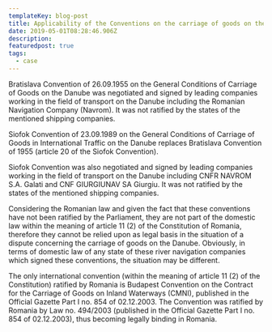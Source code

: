 ```yaml
---
templateKey: blog-post
title: Applicability of the Conventions on the carriage of goods on the Danube.
date: 2019-05-01T08:28:46.906Z
description: 
featuredpost: true
tags:
  - case
---
```

Bratislava Convention of 26.09.1955 on the General Conditions of Carriage of Goods on the Danube was negotiated and signed by leading companies working in the field of transport on the Danube including the Romanian Navigation Company (Navrom). It was not ratified by the states of the mentioned shipping companies.

Siofok Convention of 23.09.1989 on the General Conditions of Carriage of Goods in International Traffic on the Danube replaces Bratislava Convention of 1955 (article 20 of the Siofok Convention).

Siofok Convention was also negotiated and signed by leading companies working in the field of transport on the Danube including CNFR NAVROM S.A. Galati and CNF GIURGIUNAV SA Giurgiu. It was not ratified by the states of the mentioned shipping companies.

Considering the Romanian law and given the fact that these conventions have not been ratified by the Parliament, they are not part of the domestic law within the meaning of article 11 (2) of the Constitution of Romania, therefore they cannot be relied upon as legal basis in the situation of a dispute concerning the carriage of goods on the Danube. Obviously, in terms of domestic law of any state of these river navigation companies which signed these conventions, the situation may be different.

The only international convention (within the meaning of article 11 (2) of the Constitution) ratified by Romania is Budapest Convention on the Contract for the Carriage of Goods on Inland Waterways (CMNI), published in the Official Gazette Part I no. 854 of 02.12.2003. The Convention was ratified by Romania by Law no. 494/2003 (published in the Official Gazette Part I no. 854 of 02.12.2003), thus becoming legally binding in Romania.
